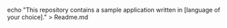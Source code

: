 echo "This repository contains a sample application written in [language of your choice]." > Readme.md
